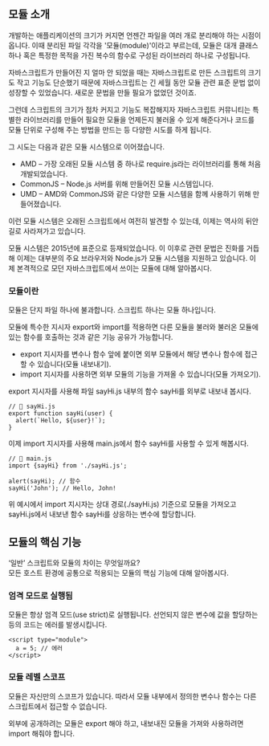 ## 모듈 소개
개발하는 애플리케이션의 크기가 커지면 언젠간 파일을 여러 개로 분리해야 하는 시점이 옵니다. 이때 분리된 파일 각각을 '모듈(module)'이라고 부르는데, 모듈은 대개 클래스 하나 혹은 특정한 목적을 가진 복수의 함수로 구성된 라이브러리 하나로 구성됩니다.  

자바스크립트가 만들어진 지 얼마 안 되었을 때는 자바스크립트로 만든 스크립트의 크기도 작고 기능도 단순했기 때문에 자바스크립트는 긴 세월 동안 모듈 관련 표준 문법 없이 성장할 수 있었습니다. 새로운 문법을 만들 필요가 없었던 것이죠. 

그런데 스크립트의 크기가 점차 커지고 기능도 복잡해지자 자바스크립트 커뮤니티는 특별한 라이브러리를 만들어 필요한 모듈을 언제든지 불러올 수 있게 해준다거나 코드를 모듈 단위로 구성해 주는 방법을 만드는 등 다양한 시도를 하게 됩니다.

그 시도는 다음과 같은 모듈 시스템으로 이어졌습니다.

- AMD – 가장 오래된 모듈 시스템 중 하나로 require.js라는 라이브러리를 통해 처음 개발되었습니다.
- CommonJS – Node.js 서버를 위해 만들어진 모듈 시스템입니다.
- UMD – AMD와 CommonJS와 같은 다양한 모듈 시스템을 함께 사용하기 위해 만들어졌습니다.

이런 모듈 시스템은 오래된 스크립트에서 여전히 발견할 수 있는데, 이제는 역사의 뒤안길로 사라져가고 있습니다.

모듈 시스템은 2015년에 표준으로 등재되었습니다. 이 이후로 관련 문법은 진화를 거듭해 이제는 대부분의 주요 브라우저와 Node.js가 모듈 시스템을 지원하고 있습니다. 이제 본격적으로 모던 자바스크립트에서 쓰이는 모듈에 대해 알아봅시다.  

### 모듈이란
모듈은 단지 파일 하나에 불과합니다. 스크립트 하나는 모듈 하나입니다.

모듈에 특수한 지시자 export와 import를 적용하면 다른 모듈을 불러와 불러온 모듈에 있는 함수를 호출하는 것과 같은 기능 공유가 가능합니다.

- export 지시자를 변수나 함수 앞에 붙이면 외부 모듈에서 해당 변수나 함수에 접근할 수 있습니다(모듈 내보내기).
- import 지시자를 사용하면 외부 모듈의 기능을 가져올 수 있습니다(모듈 가져오기).

export 지시자를 사용해 파일 sayHi.js 내부의 함수 sayHi를 외부로 내보내 봅시다.
```
// 📁 sayHi.js
export function sayHi(user) {
  alert(`Hello, ${user}!`);
}
```

이제 import 지시자를 사용해 main.js에서 함수 sayHi를 사용할 수 있게 해봅시다.

```
// 📁 main.js
import {sayHi} from './sayHi.js';

alert(sayHi); // 함수
sayHi('John'); // Hello, John!
```
위 예시에서 import 지시자는 상대 경로(./sayHi.js) 기준으로 모듈을 가져오고 sayHi.js에서 내보낸 함수 sayHi를 상응하는 변수에 할당합니다.


## 모듈의 핵심 기능
‘일반’ 스크립트와 모듈의 차이는 무엇일까요?  
모든 호스트 환경에 공통으로 적용되는 모듈의 핵심 기능에 대해 알아봅시다.

### 엄격 모드로 실행됨
모듈은 항상 엄격 모드(use strict)로 실행됩니다. 선언되지 않은 변수에 값을 할당하는 등의 코드는 에러를 발생시킵니다.

```
<script type="module">
  a = 5; // 에러
</script>
```

### 모듈 레벨 스코프
모듈은 자신만의 스코프가 있습니다. 따라서 모듈 내부에서 정의한 변수나 함수는 다른 스크립트에서 접근할 수 없습니다.
 
외부에 공개하려는 모듈은 export 해야 하고, 내보내진 모듈을 가져와 사용하려면 import 해줘야 합니다.  